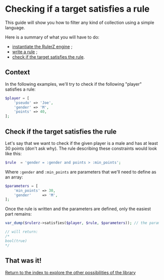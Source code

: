 Checking if a target satisfies a rule
=====================================

This guide will show you how to filter any kind of collection using a simple
language.

Here is a summary of what you will have to do:

 * [instantiate the RulerZ engine](writing_rules.md#step-1-instanciate-the-rulerz-engine) ;
 * [write a rule](writing_rules.md#step-2-write-a-rule) ;
 * [check if the target satisfies the rule](#check-if-the-target-satisfies-the-rule).

## Context

In the following examples, we'll try to check if the following "player" satisfies
a rule:

```php
$player = [
    'pseudo' => 'Joe',
    'gender' => 'M',
    'points' => 40,
];
```

## Check if the target satisfies the rule

Let's say that we want to check if the given player is a male and has at least
30 points (don't ask why).
The rule describing these constraints would look like this:

```php
$rule  = 'gender = :gender and points > :min_points';
```

Where `:gender` and `:min_points` are parameters that we'll need to define as
an array:

```php
$parameters = [
    'min_points' => 30,
    'gender'     => 'M',
];
```

Once the rule is written and the parameters are defined, only the easiest part
remains:

```php
var_dump($rulerz->satisfies($player, $rule, $parameters)); // the parameters can be omitted if empty

// will return:
/*
bool(true)
*/
```

## That was it!

[Return to the index to explore the other possibilities of the library](index.md)
